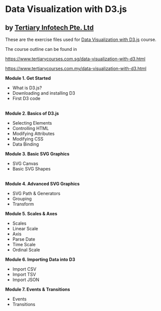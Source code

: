 # Data Visualization with D3.js
## by [Tertiary Infotech Pte. Ltd](https://www.tertiarycourses.com.sg/)

These are the exercise files used for [Data Visualization with D3.js](https://www.tertiarycourses.com.sg/data-visualization-with-d3.html) course. 

The course outline can be found in 

https://www.tertiarycourses.com.sg/data-visualization-with-d3.html

https://www.tertiarycourses.com.my/data-visualization-with-d3.html

<p><strong>Module 1. Get Started</strong></p>
<ul>
<li>What is D3.js?</li>
<li>Downloading and installing D3</li>
<li>First D3 code</li>
</ul>
<p><br /><strong>Module 2. Basics of D3.js</strong></p>
<ul>
<li>Selecting Elements</li>
<li>Controlling HTML</li>
<li>Modifying Attributes</li>
<li>Modifying CSS</li>
<li>Data Binding</li>
</ul>
<p><strong>Module 3. Basic SVG Graphics</strong></p>
<ul>
<li>SVG Canvas</li>
<li>Basic SVG Shapes</li>
</ul>
<p><br /><strong>Module 4. Advanced SVG Graphics</strong></p>
<ul>
<li>SVG Path &amp; Generators</li>
<li>Grouping</li>
<li>Transform</li>
</ul>
<p><strong>Module 5. Scales &amp; Axes</strong></p>
<ul>
<li>Scales</li>
<li>Linear Scale</li>
<li>Axis</li>
<li>Parse Date</li>
<li>Time Scale</li>
<li>Ordinal Scale</li>
</ul>
<p><strong>Module 6. Importing Data into D3</strong></p>
<ul>
<li>Import CSV</li>
<li>Import TSV</li>
<li>Import JSON</li>
</ul>
<p><strong>Module 7. Events &amp; Transitions</strong></p>
<ul>
<li>Events</li>
<li>Transitions</li>
</ul>



